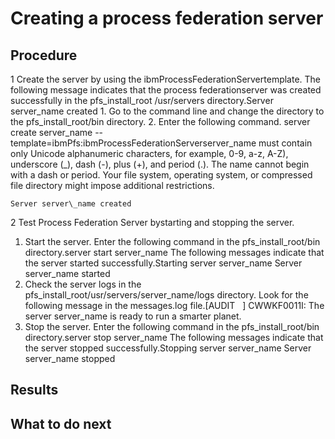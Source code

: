 # Creating a process federation server

## Procedure

1 Create the server by using the ibmProcessFederationServertemplate. The following message indicates that the process federationserver was created successfully in the pfs\_install\_root /usr/servers directory.Server server\_name created
    1. Go to the command line and change the directory to the pfs\_install\_root/bin directory.
    2. Enter the following command. server create server\_name --template=ibmPfs:ibmProcessFederationServerserver\_name must
contain only Unicode alphanumeric characters, for example, 0-9, a-z,
A-Z), underscore (\_), dash (-), plus (+), and period (.). The name
cannot begin with a dash or period. Your file system, operating system,
or compressed file directory might impose additional restrictions.

```
Server server\_name created
```

2 Test Process Federation Server bystarting and stopping the server.

1. Start the server. Enter the following command
in the pfs\_install\_root/bin directory.server start server\_name 
The following messages indicate that the server started
successfully.Starting server server\_name
Server server\_name started
2. Check the server logs in the pfs\_install\_root/usr/servers/server\_name/logs directory.
Look for the following message in the messages.log file.[AUDIT   ] CWWKF0011I: The server server\_name is ready to run a smarter planet.
3. Stop the server. Enter the following command
in the pfs\_install\_root/bin directory.server stop server\_name 
The following messages indicate that the server stopped
successfully.Stopping server server\_name
Server server\_name stopped

## Results

## What to do next